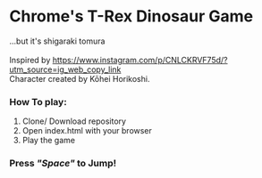 # Chrome's T-Rex Dinosaur Game
...but it's shigaraki tomura 
<br><br>
Inspired by https://www.instagram.com/p/CNLCKRVF75d/?utm_source=ig_web_copy_link <br>
Character created by Kōhei Horikoshi.

### How To play:
1. Clone/ Download repository
2. Open index.html with your browser
3. Play the game

### Press ***"Space"*** to Jump!
